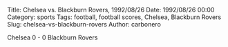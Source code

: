 Title: Chelsea vs. Blackburn Rovers, 1992/08/26
Date: 1992/08/26 00:00
Category: sports
Tags: football, football scores, Chelsea, Blackburn Rovers
Slug: chelsea-vs-blackburn-rovers
Author: carbonero


Chelsea 0 - 0 Blackburn Rovers
